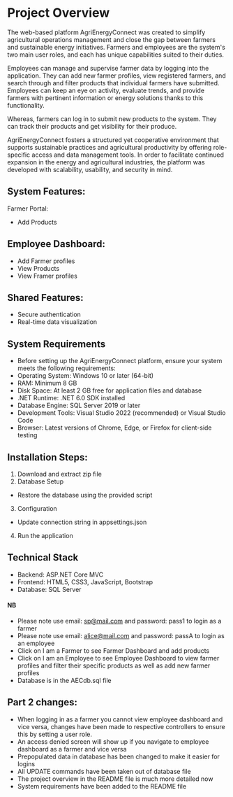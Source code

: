 # Project Overview
The web-based platform AgriEnergyConnect was created to simplify agricultural operations management and close the gap between farmers and sustainable energy initiatives.  Farmers and employees are the system's two main user roles, and each has unique capabilities suited to their duties.

Employees can manage and supervise farmer data by logging into the application.  They can add new farmer profiles, view registered farmers, and search through and filter products that individual farmers have submitted.  Employees can keep an eye on activity, evaluate trends, and provide farmers with pertinent information or energy solutions thanks to this functionality.

Whereas, farmers can log in to submit new products to the system.  They can track their products and get visibility for their produce.

AgriEnergyConnect fosters a structured yet cooperative environment that supports sustainable practices and agricultural productivity by offering role-specific access and data management tools.  In order to facilitate continued expansion in the energy and agricultural industries, the platform was developed with scalability, usability, and security in mind.

## System Features:
Farmer Portal:
- Add Products

## Employee Dashboard:
- Add Farmer profiles
- View Products
- View Framer profiles

## Shared Features:
- Secure authentication
- Real-time data visualization

## System Requirements
- Before setting up the AgriEnergyConnect platform, ensure your system meets the following requirements:
- Operating System: Windows 10 or later (64-bit)
- RAM: Minimum 8 GB
- Disk Space: At least 2 GB free for application files and database
- .NET Runtime: .NET 6.0 SDK installed
- Database Engine: SQL Server 2019 or later
- Development Tools: Visual Studio 2022 (recommended) or Visual Studio Code
- Browser: Latest versions of Chrome, Edge, or Firefox for client-side testing

## Installation Steps:

1. Download and extract zip file
2. Database Setup
  - Restore the database using the provided script
3. Configuration
  - Update connection string in appsettings.json
4. Run the application

## Technical Stack
- Backend: ASP.NET Core MVC
- Frontend: HTML5, CSS3, JavaScript, Bootstrap
- Database: SQL Server

#### NB
- Please note use email: sp@mail.com and password: pass1 to login as a farmer
- Please note use email: alice@mail.com and password: passA to login as an employee
- Click on I am a Farmer to see Farmer Dashboard and add products
- Click on I am an Employee to see Employee Dashboard to view farmer profiles and filter their specific products as well as add new farmer profiles
- Database is in the AECdb.sql file


## Part 2 changes:
- When logging in as a farmer you cannot view employee dashboard and vice versa, changes have been made to respective controllers to ensure this by setting a user role.
-	An access denied screen will show up if you navigate to employee dashboard as a farmer and vice versa
-	Prepopulated data in database has been changed to make it easier for logins
-	All UPDATE commands have been taken out of database file
-	The project overview in the README file is much more detailed now
-	System requirements have been added to the README file
